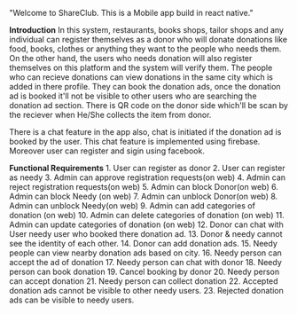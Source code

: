 "Welcome to ShareClub. This is a Mobile app build in react native."

**Introduction**
In this system, restaurants, books shops, tailor shops and any individual can register themselves as a donor who will donate donations like food, books, clothes or anything they want to the people who needs them. On the other hand, the users who needs donation will also register themselves on this platform and the system will verify them. The people who can recieve donations can view donations in the same city which is added in there profile. They can book the donation ads, once the donation ad is booked it'll not be visible to other users who are searching the donation ad section. There is QR code on the donor side which'll be scan by the reciever when He/She collects the item from donor.

There is a chat feature in the app also, chat is initiated if the donation ad is booked by the user. This chat feature is implemented using firebase.
Moreover user can register and sigin using facebook.

**Functional Requirements**
    1. User can register as donor 
    2. User can register as needy
    3. Admin can approve registration requests(on web)
    4. Admin can reject registration requests(on web)
    5. Admin can block Donor(on web)
    6. Admin can block Needy (on web)
    7. Admin can unblock Donor(on web)
    8. Admin can unblock Needy(on web)
    9. Admin can add categories of donation (on web)
    10. Admin can delete categories of donation (on web)
    11. Admin can update categories of donation (on web)
    12. Donor can chat with User needy user who booked there donation ad.
    13. Donor & needy cannot see the identity of each other.
    14. Donor can add donation ads.
    15. Needy people can view nearby donation ads based on city.
    16. Needy person can accept the ad of donation
    17. Needy person can chat with donor
    18. Needy person can book donation
    19. Cancel booking by donor
    20. Needy person can accept donation
    21. Needy person can collect donation
    22. Accepted donation ads cannot be visible to other needy users.
    23. Rejected donation ads can be visible to needy users. 

